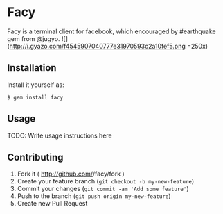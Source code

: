 # Facy
Facy is a terminal client for facebook, which encouraged by #earthquake gem from @jugyo.
![](http://i.gyazo.com/f4545907040777e31970593c2a10fef5.png =250x)

## Installation
Install it yourself as:

    $ gem install facy

## Usage

TODO: Write usage instructions here

## Contributing

1. Fork it ( http://github.com/<my-github-username>/facy/fork )
2. Create your feature branch (`git checkout -b my-new-feature`)
3. Commit your changes (`git commit -am 'Add some feature'`)
4. Push to the branch (`git push origin my-new-feature`)
5. Create new Pull Request
